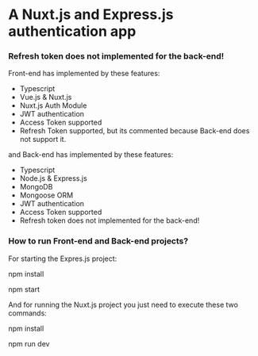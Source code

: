 # A Nuxt.js and Express.js authentication app

### Refresh token does not implemented for the back-end!

Front-end has implemented by these features:

- Typescript
- Vue.js & Nuxt.js
- Nuxt.js Auth Module
- JWT authentication
- Access Token supported
- Refresh Token supported, but its commented because Back-end does not support it.

and Back-end has implemented by these features:

- Typescript
- Node.js & Express.js
- MongoDB
- Mongoose ORM
- JWT authentication
- Access Token supported
- Refresh token does not implemented for the back-end!

### How to run Front-end and Back-end projects?

For starting the Expres.js project:

npm install

npm start

And for running the Nuxt.js project you just need to execute these two commands:

npm install

npm run dev